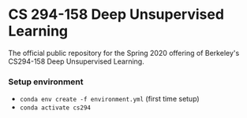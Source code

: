# CS 294-158 Deep Unsupervised Learning

The official public repository for the Spring 2020 offering of Berkeley's CS294-158 Deep Unsupervised Learning.

### Setup environment

- `conda env create -f environment.yml` (first time setup)
- `conda activate cs294`